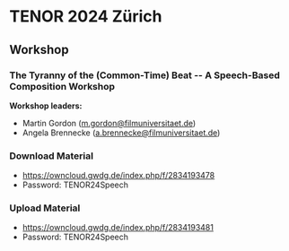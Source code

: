 # TENOR 2024 Zürich

## Workshop 

### The Tyranny of the (Common-Time) Beat -- A Speech-Based Composition Workshop

**Workshop leaders:**
- Martin Gordon (m.gordon@filmuniversitaet.de)
- Angela Brennecke (a.brennecke@filmuniversitaet.de)


### Download Material

- https://owncloud.gwdg.de/index.php/f/2834193478
- Password: TENOR24Speech


### Upload Material

- https://owncloud.gwdg.de/index.php/f/2834193481
- Password: TENOR24Speech
